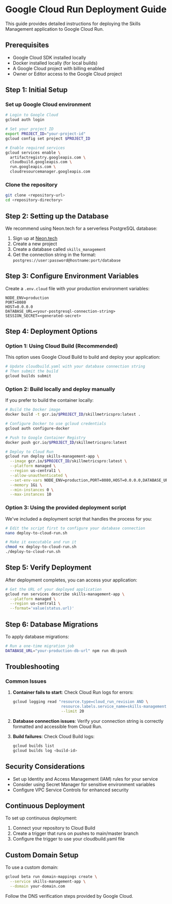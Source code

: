 # Google Cloud Run Deployment Guide

This guide provides detailed instructions for deploying the Skills Management application to Google Cloud Run.

## Prerequisites

- Google Cloud SDK installed locally
- Docker installed locally (for local builds)
- A Google Cloud project with billing enabled
- Owner or Editor access to the Google Cloud project

## Step 1: Initial Setup

### Set up Google Cloud environment

```bash
# Login to Google Cloud
gcloud auth login

# Set your project ID
export PROJECT_ID="your-project-id"
gcloud config set project $PROJECT_ID

# Enable required services
gcloud services enable \
  artifactregistry.googleapis.com \
  cloudbuild.googleapis.com \
  run.googleapis.com \
  cloudresourcemanager.googleapis.com
```

### Clone the repository

```bash
git clone <repository-url>
cd <repository-directory>
```

## Step 2: Setting up the Database

We recommend using Neon.tech for a serverless PostgreSQL database:

1. Sign up at [Neon.tech](https://neon.tech)
2. Create a new project
3. Create a database called `skills_management`
4. Get the connection string in the format: `postgres://user:password@hostname:port/database`

## Step 3: Configure Environment Variables

Create a `.env.cloud` file with your production environment variables:

```
NODE_ENV=production
PORT=8080
HOST=0.0.0.0
DATABASE_URL=<your-postgresql-connection-string>
SESSION_SECRET=<generated-secret>
```

## Step 4: Deployment Options

### Option 1: Using Cloud Build (Recommended)

This option uses Google Cloud Build to build and deploy your application:

```bash
# Update cloudbuild.yaml with your database connection string
# Then submit the build
gcloud builds submit
```

### Option 2: Build locally and deploy manually

If you prefer to build the container locally:

```bash
# Build the Docker image
docker build -t gcr.io/$PROJECT_ID/skillmetricspro:latest .

# Configure Docker to use gcloud credentials
gcloud auth configure-docker

# Push to Google Container Registry
docker push gcr.io/$PROJECT_ID/skillmetricspro:latest

# Deploy to Cloud Run
gcloud run deploy skills-management-app \
  --image gcr.io/$PROJECT_ID/skillmetricspro:latest \
  --platform managed \
  --region us-central1 \
  --allow-unauthenticated \
  --set-env-vars NODE_ENV=production,PORT=8080,HOST=0.0.0.0,DATABASE_URL=<your-db-url>,SESSION_SECRET=<your-secret> \
  --memory 1Gi \
  --min-instances 0 \
  --max-instances 10
```

### Option 3: Using the provided deployment script

We've included a deployment script that handles the process for you:

```bash
# Edit the script first to configure your database connection
nano deploy-to-cloud-run.sh

# Make it executable and run it
chmod +x deploy-to-cloud-run.sh
./deploy-to-cloud-run.sh
```

## Step 5: Verify Deployment

After deployment completes, you can access your application:

```bash
# Get the URL of your deployed application
gcloud run services describe skills-management-app \
  --platform managed \
  --region us-central1 \
  --format='value(status.url)'
```

## Step 6: Database Migrations

To apply database migrations:

```bash
# Run a one-time migration job
DATABASE_URL="your-production-db-url" npm run db:push
```

## Troubleshooting

### Common Issues

1. **Container fails to start**: Check Cloud Run logs for errors:
   ```bash
   gcloud logging read "resource.type=cloud_run_revision AND \
                        resource.labels.service_name=skills-management-app" \
                        --limit 20
   ```

2. **Database connection issues**: Verify your connection string is correctly formatted and accessible from Cloud Run.

3. **Build failures**: Check Cloud Build logs:
   ```bash
   gcloud builds list
   gcloud builds log <build-id>
   ```

## Security Considerations

- Set up Identity and Access Management (IAM) rules for your service
- Consider using Secret Manager for sensitive environment variables
- Configure VPC Service Controls for enhanced security

## Continuous Deployment

To set up continuous deployment:

1. Connect your repository to Cloud Build
2. Create a trigger that runs on pushes to main/master branch
3. Configure the trigger to use your cloudbuild.yaml file

## Custom Domain Setup

To use a custom domain:

```bash
gcloud beta run domain-mappings create \
  --service skills-management-app \
  --domain your-domain.com
```

Follow the DNS verification steps provided by Google Cloud.
